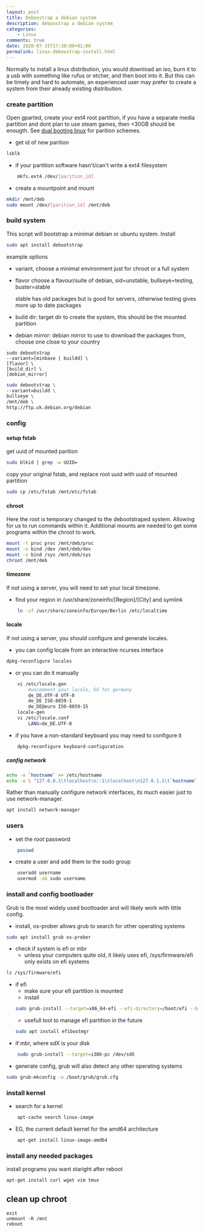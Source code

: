 ```yaml
---
layout: post
title: Deboostrap a debian system
description: deboostrap a debian system
categories:
    - Linux
comments: true
date: 2020-07-31T17:30:00+01:00
permalink: linux-deboostrap-install.html
---
```


Normally to install a linux distribution, you would download an iso, burn it to a usb with something like rufus or etcher, and then boot into it. But this can be timely and hard to automate, an experienced user may prefer to create a system from their already existing distribution.

### create partition
Open gparted, create your ext4 root partition, if you have a separate media partition and dont plan to use steam games, then <30GB should be enougth. 
See [dual booting linux](/dual-boot-linux.html) for parition schemes.

- get id of new parition
```sh
lsblk
```
- if your partition software hasn't/can't write a ext4 filesystem
```sh
    mkfs.ext4 /dev/[parition_id]
```

- create a mountpoint and mount
```sh
mkdir /mnt/deb
sudo mount /dev/[parition_id] /mnt/deb
```

### build system
This script will bootstrap a minimal debian or ubuntu system.
Install
```sh
sudo apt install debootstrap
```
example options
- variant, choose a minimal environment just for chroot or a full system
- flavor choose a flavour/suite of debian, sid=unstable, bullseye=testing, buster=stable
 
    stable has old packages but is good for servers, otherwise testing gives more up to date packages
- build dir: target dir to create the system, this should be the mounted partition
- debian mirror: debian mirror to use to download the packages from, choose one close to your country

```
sudo debootstrap 
--variant=[minbase | buildd] \
[flavor] \
[build_dir] \
[debian_mirror]
```
```sh
sudo debootstrap \
--variant=buildd \
bullseye \
/mnt/deb \
http://ftp.uk.debian.org/debian
```
### config
#### setup fstab
get uuid of mounted parition
```sh
sudo blkid | grep -w UUID=
```
copy your original fstab, and replace root uuid with uuid of mounted partition
```sh
sudo cp /etc/fstab /mnt/etc/fstab
```
#### chroot
Here the root is temporary changed to the debootstraped system. Allowing for us to run commands within it.
Additional mounts are needed to get some programs within the chroot to work.
```sh
mount -t proc proc /mnt/deb/proc
mount -o bind /dev /mnt/deb/dev
mount -o bind /sys /mnt/deb/sys
chroot /mnt/deb
```
#### timezone
If not using a server, you will need to set your local timezone.

- find your region in /usr/share/zoneinfo/[Region]/[City] and symlink
```sh
    ln -sf /usr/share/zoneinfo/Europe/Berlin /etc/localtime
```

#### locale
If not using a server, you should configure and generate locales.

- you can config locale from an interactive ncurses interface
```sh
dpkg-reconfigure locales
```
- or you can do it manually
```sh
    vi /etc/locale.gen 
        #uncomment your locale, EG for germany
        de_DE.UTF-8 UTF-8
        de_DE ISO-8859-1
        de_DE@euro ISO-8859-15
    locale-gen
    vi /etc/locale.conf 
        LANG=de_DE.UTF-8
```
- if you have a non-standard keyboard you may need to configure it
```sh
    dpkg-reconfigure keyboard-configuration
```

##### config network
```sh
echo -e `hostname` >> /etc/hostname
echo -e \ "127.0.0.1\tlocalhost\n::1\tlocalhost\n127.0.1.1\t`hostname`.localdomain `hostname`" >> /etc/hosts
```
Rather than manually configure network interfaces, its much easier just to use network-manager.
```sh
apt install network-manager
```
### users
- set the root password
```sh
    passwd
```
- create a user and add them to the sudo group
```sh
    useradd username
    usermod -aG sudo username
```

### install and config bootloader
Grub is the most widely used bootloader and will likely work with little config.

- install, os-prober allows grub to search for other operating systems
```sh
sudo apt install grub os-prober
```
- check if system is efi or mbr
    - unless your computers quite old, it likely uses efi, /sys/firmware/efi only exists on efi systems
```sh
ls /sys/firmware/efi
```
- if efi
    - make sure your efi partition is mounted
    - install
    ```sh
    sudo grub-install --target=x86_64-efi --efi-directory=/boot/efi --bootloader-id=debian-grub
    ```
    - usefull tool to manage efi partition in the future
    ```sh
    sudo apt install efibootmgr
    ```
- if mbr, where sdX is your disk
```sh
    sudo grub-install --target=i386-pc /dev/sdX
```
- generate config, grub will also detect any other operating systems
```sh
sudo grub-mkconfig -o /boot/grub/grub.cfg
```

### install kernel
- search for a kernel
```sh
    apt-cache search linux-image
```
- EG, the current default kernel for the amd64 architecture
```sh
    apt-get install linux-image-amd64
```

### install any needed packages
install programs you want staright after reboot
```sh
apt-get install curl wget vim tmux
```

## clean up chroot
    exit
    unmount -R /mnt 
    reboot
